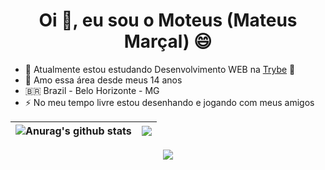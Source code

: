 <html>
<h1 align="center">Oi 👋, eu sou o Moteus (Mateus Marçal) 😄</h1>

- 🤔 Atualmente estou estudando Desenvolvimento WEB na [Trybe](https://www.betrybe.com/) 💚 
- 🥰 Amo essa área desde meus 14 anos
- 🇧🇷 Brazil - Belo Horizonte - MG
- ⚡ No meu tempo livre estou desenhando e jogando com meus amigos 
</html>


| <img align="center" src="https://github-readme-stats.vercel.app/api?username=Mooteus&show_icons=true&include_all_commits=true&theme=radical&hide_border=true" alt="Anurag's github stats" /> | <img align="center" src="https://github-readme-stats.vercel.app/api/wakatime?username=Moteus&theme=radical" /> |
| ------------- | ------------- |

<p align="center">
  <a href="(https://github.com/Mooteus"> <img align="center" src="http://github-readme-streak-stats.herokuapp.com?user=Mooteus&theme=github-dark&date_format=j%20M%5B%20Y%5D&border=FFFFFF" /></a>
</p>



